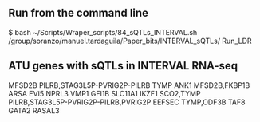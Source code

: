 ## Run from the command line

\$ bash ~/Scripts/Wraper_scripts/84_sQTLs_INTERVAL.sh /group/soranzo/manuel.tardaguila/Paper_bits/INTERVAL_sQTLs/ Run_LDR

## ATU genes with sQTLs in INTERVAL RNA-seq

MFSD2B
PILRB,STAG3L5P-PVRIG2P-PILRB
TYMP
ANK1
MFSD2B,FKBP1B
ARSA
EVI5
NPRL3
VMP1
GFI1B
SLC11A1
IKZF1
SCO2,TYMP
PILRB,STAG3L5P-PVRIG2P-PILRB,PVRIG2P
EEFSEC
TYMP,ODF3B
TAF8
GATA2
RASAL3

